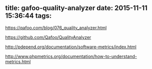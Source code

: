 title: gafoo-quality-analyzer
date: 2015-11-11 15:36:44
tags:
---

https://qafoo.com/blog/076_quality_analyzer.html

https://github.com/Qafoo/QualityAnalyzer

http://pdepend.org/documentation/software-metrics/index.html

http://www.phpmetrics.org/documentation/how-to-understand-metrics.html